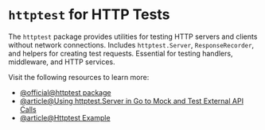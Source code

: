 # `httptest` for HTTP Tests

The `httptest` package provides utilities for testing HTTP servers and clients without network connections. Includes `httptest.Server`, `ResponseRecorder`, and helpers for creating test requests. Essential for testing handlers, middleware, and HTTP services.

Visit the following resources to learn more:

- [@official@httptest package](https://pkg.go.dev/net/http/httptest)
- [@article@Using httptest.Server in Go to Mock and Test External API Calls](https://medium.com/@ullauri.byron/using-httptest-server-in-go-to-mock-and-test-external-api-calls-68ce444cf934)
- [@article@Httptest Example](https://golang.cafe/blog/golang-httptest-example.html)